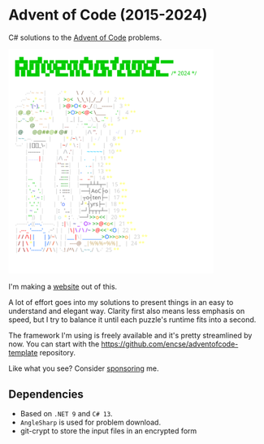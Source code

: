    # Advent of Code (2015-2024)
   C# solutions to the [Advent of Code](https://adventofcode.com) problems. 

   <a href="https://adventofcode.com"><img src="2024/calendar.svg" width="80%" /></a>

   I'm making a [website](https://aoc.csokavar.hu) out of this. 
   
   A lot of effort goes into my solutions to present things in an easy to understand and elegant way. Clarity first also means less emphasis on speed, but I try to balance it until each puzzle's runtime fits into a second.
   
   The framework I'm using is freely available and it's pretty streamlined by now. You can start with the 
   https://github.com/encse/adventofcode-template repository.

   Like what you see? Consider [sponsoring](https://github.com/sponsors/encse) me.

   ## Dependencies
   - Based on `.NET 9` and `C# 13`. 
   - `AngleSharp` is used for problem download.
   - git-crypt to store the input files in an encrypted form
